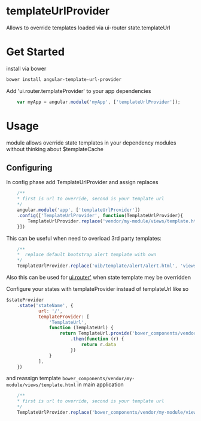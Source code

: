 # templateUrlProvider
Allows to override templates loaded via ui-router state.templateUrl

# Get Started
install via bower

```bash
bower install angular-template-url-provider
```

Add 'ui.router.templateProvider' to your app dependencies

```js
    var myApp = angular.module('myApp', ['templateUrlProvider']);
```

# Usage
module allows override state templates in your dependency modules without thinking about $templateCache

## Configuring

In config phase add TemplateUrlProvider and assign replaces  
```js
    /**
    * first is url to override, second is your template url
    */
    angular.module('app', ['templateUrlProvider'])
    .config(['TemplateUrlProvider', function(TemplateUrlProvider){
        TemplateUrlProvider.replace('vendor/my-module/views/template.html', 'my-theme/views/my.module.template.html')
    }])
```

This can be useful when need to overload 3rd party templates:

```js
    /**
    *  replace default bootstrap alert template with own  
    */
    TemplateUrlProvider.replace('uib/template/alert/alert.html', 'views/bootstrap/alert.html')
```

Also this can be used for [ui.router'](https://github.com/angular-ui/ui-router) when state template mey be overridden

Configure your states with templateProvider instead of templateUrl like so
```js
$stateProvider
    .state('stateName', {
            url: '/',
            templateProvider: [
                'TemplateUrl', 
                function (TemplateUrl) {
                    return TemplateUrl.provide('bower_components/vendor/my-module/views/template.html')
                        .then(function (r) {
                            return r.data
                        })
                }
            ],
    })
```

and reassign template `bower_components/vendor/my-module/views/template.html` in main application
```js
    /**
    * first is url to override, second is your template url
    */
    TemplateUrlProvider.replace('bower_components/vendor/my-module/views/template.html', 'my-theme/views/my.module.template.html')
``` 
 